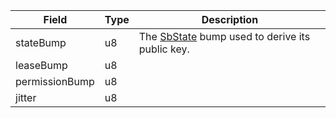 | Field          | Type | Description                                                                     |
| -------------- | ---- | ------------------------------------------------------------------------------- |
| stateBump      | u8   | The [SbState](/solana/idl/accounts/SbState) bump used to derive its public key. |
| leaseBump      | u8   |                                                                                 |
| permissionBump | u8   |                                                                                 |
| jitter         | u8   |                                                                                 |

